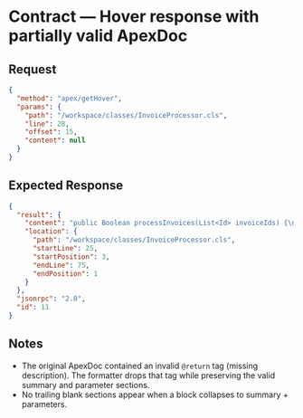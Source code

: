 # Contract — Hover response with partially valid ApexDoc

## Request
```json
{
  "method": "apex/getHover",
  "params": {
    "path": "/workspace/classes/InvoiceProcessor.cls",
    "line": 28,
    "offset": 15,
    "content": null
  }
}
```

## Expected Response
```json
{
  "result": {
    "content": "public Boolean processInvoices(List<Id> invoiceIds) {\n\n**Summary**\nExecutes validation for the supplied invoice Ids.\n\n**Parameters**\n- `invoiceIds` — List of invoices targeted for validation.",
    "location": {
      "path": "/workspace/classes/InvoiceProcessor.cls",
      "startLine": 25,
      "startPosition": 3,
      "endLine": 75,
      "endPosition": 1
    }
  },
  "jsonrpc": "2.0",
  "id": 11
}
```

## Notes
- The original ApexDoc contained an invalid `@return` tag (missing description). The formatter drops that tag while preserving the valid summary and parameter sections.
- No trailing blank sections appear when a block collapses to summary + parameters.
